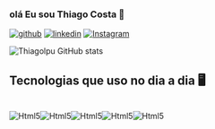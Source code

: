 
### olá Eu sou Thiago Costa 👋

[![github](https://img.shields.io/badge/GitHub-100000?style=for-the-badge&logo=github&logoColor=whitehttps://github.com/Thiagolpu)](https://github.com/Thiagolpu)
[![linkedin](https://img.shields.io/badge/LinkedIn-0077B5?style=for-the-badge&logo=linkedin&logoColor=white)](https://www.linkedin.com/in/thiago-costa-9480b0263/)
[![Instagram](https://img.shields.io/badge/Instagram-E4405F?style=for-the-badge&logo=instagram&logoColor=white)](https://www.instagram.com/th_costatech/)

![Thiagolpu GitHub stats](https://github-readme-stats.vercel.app/api?username=Thiagolpu&show_icons=true&theme=dracula)


## Tecnologias que uso no dia a dia 🖥️
<div style="display: inline_blocks"><br/>
    <img aling="center" alt="Html5" src="https://img.shields.io/badge/HTML5-E34F26?style=for-the-badge&logo=html5&logoColor=white"><img aling="center" alt="Html5" src="https://img.shields.io/badge/CSS3-1572B6?style=for-the-badge&logo=css3&logoColor=white"><img aling="center" alt="Html5" src="https://img.shields.io/badge/JavaScript-F7DF1E?style=for-the-badge&logo=javascript&logoColor=black"><img aling="center" alt="Html5" src="https://img.shields.io/badge/React-20232A?style=for-the-badge&logo=react&logoColor=61DAFB"><img aling="center" alt="Html5" src="https://img.shields.io/badge/Bootstrap-563D7C?style=for-the-badge&logo=bootstrap&logoColor=white">
</div>

